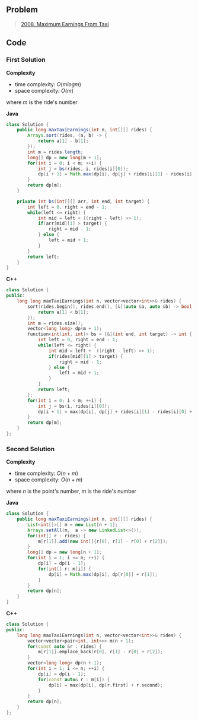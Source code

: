 ## Problem

> [2008. Maximum Earnings From Taxi](https://leetcode.cn/problems/maximum-earnings-from-taxi/)

## Code

### First Solution

**Complexity**

- time complexity: $O(mlogm)$
- space complexity: $O(m)$

where $m$ is the ride's number

**Java**

```java
class Solution {
    public long maxTaxiEarnings(int n, int[][] rides) {
        Arrays.sort(rides, (a, b) -> {
            return a[1] - b[1];
        });
        int m = rides.length;
        long[] dp = new long[m + 1];
        for(int i = 0; i < m; ++i) {
            int j = bs(rides, i, rides[i][0]);
            dp[i + 1] = Math.max(dp[i], dp[j] + rides[i][1] - rides[i][0] + rides[i][2]);
        }
        return dp[m];
    }

    private int bs(int[][] arr, int end, int target) {
        int left = 0, right = end - 1;
        while(left <= right) {
            int mid = left + ((right - left) >> 1);
            if(arr[mid][1] > target) {
                right = mid - 1;
            } else {
                left = mid + 1;
            }
        }
        return left;
    }
}
```

**C++**

``` c++
class Solution {
public:
    long long maxTaxiEarnings(int n, vector<vector<int>>& rides) {
        sort(rides.begin(), rides.end(), [&](auto &a, auto &b) -> bool {
            return a[1] < b[1];
        });
        int m = rides.size();
        vector<long long> dp(m + 1);
        function<int(int, int)> bs = [&](int end, int target) -> int {
            int left = 0, right = end - 1;
            while(left <= right) {
                int mid = left +  ((right - left) >> 1);
                if(rides[mid][1] > target) {
                    right = mid - 1;
                } else {
                    left = mid + 1;
                }
            }
            return left;
        };
        for(int i = 0; i < m; ++i) {
            int j = bs(i, rides[i][0]);
            dp[i + 1] = max(dp[i], dp[j] + rides[i][1] - rides[i][0] + rides[i][2]);
        }
        return dp[m];
    }
};
```

### Second Solution

**Complexity**

- time complexity: $O(n + m)$
- space complexity: $O(n + m)$

where $n$ is the point's number, $m$ is the ride's number

**Java**

```java
class Solution {
    public long maxTaxiEarnings(int n, int[][] rides) {
        List<int[]>[] m = new List[n + 1];
        Arrays.setAll(m,  a -> new LinkedList<>());
        for(int[] r : rides) {
            m[r[1]].add(new int[]{r[0], r[1] - r[0] + r[2]});
        }
        long[] dp = new long[n + 1];
        for(int i = 1; i <= n; ++i) {
            dp[i] = dp[i - 1];
            for(int[] r: m[i]) {
                dp[i] = Math.max(dp[i], dp[r[0]] + r[1]);
            }
        }
        return dp[n];
    }
}
```

**C++**

```c++
class Solution {
public:
    long long maxTaxiEarnings(int n, vector<vector<int>>& rides) {
        vector<vector<pair<int, int>>> m(n + 1);
        for(const auto &r : rides) {
            m[r[1]].emplace_back(r[0], r[1] - r[0] + r[2]);
        }
        vector<long long> dp(n + 1);
        for(int i = 1; i <= n; ++i) {
            dp[i] = dp[i - 1];
            for(const auto& r : m[i]) {
                dp[i] = max(dp[i], dp[r.first] + r.second);
            }
        }
        return dp[n];
    }
};
```
